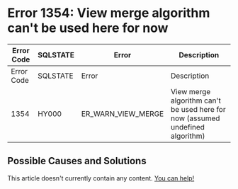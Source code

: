 
# Error 1354: View merge algorithm can't be used here for now


| Error Code | SQLSTATE | Error | Description |
| --- | --- | --- | --- |
| Error Code | SQLSTATE | Error | Description |
| 1354 | HY000 | ER_WARN_VIEW_MERGE | View merge algorithm can't be used here for now (assumed undefined algorithm) |




## Possible Causes and Solutions


This article doesn't currently contain any content. [You can help!](/kb/en/writing-and-editing-knowledge-base-articles/)

